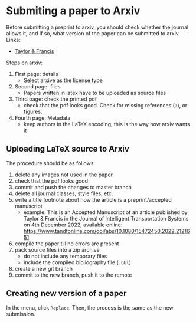 # Submiting a paper to Arxiv
Before submitting a preprint to arxiv, you should check whether the journal allows it, and if so, what version of the paper can be submitted to arxiv. Links:
- [Taylor & Francis](https://authorservices.taylorandfrancis.com/research-impact/sharing-versions-of-journal-articles/)


Steps on arxiv:
1. First page: details
    - Select arxive as the license type
1. Second page: files
    - Papers written in latex have to be uploaded as source files
1. Third page: check the printed pdf
    - check that the pdf looks good. Check for missing references (`?`), or figures.
1. Fourth page: Metadata
    - keep authors in the LaTeX encoding, this is the way how arxiv wants it

## Uploading LaTeX source to Arxiv
The procedure should be as follows:
1. delete any images not used in the paper
1. check that the pdf looks good
1. commit and push the changes to master branch
1. delete all journal classes, style files, etc. 
1. write a title footnote about how the article is a preprint/accepted manuscript
    - example: This is an Accepted Manuscript of an article published by Taylor & Francis in the Journal of Intelligent Transportation Systems on 4th December 2022, available online: https://www.tandfonline.com/doi/abs/10.1080/15472450.2022.2121651
1. compile the paper till no errors are present
1. pack source files into a zip archive
    - do not include any temporary files
    - include the compiled bibliography file (`.bbl`)
1. create a new git branch
1. commit to the new branch, push it to the remote

## Creating new version of a paper
In the menu, click `Replace`. Then, the process is the same as the new submission.